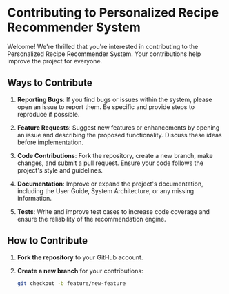 # Contributing to Personalized Recipe Recommender System

Welcome! We're thrilled that you're interested in contributing to the Personalized Recipe Recommender System. Your contributions help improve the project for everyone.

## Ways to Contribute

1. **Reporting Bugs**: If you find bugs or issues within the system, please open an issue to report them. Be specific and provide steps to reproduce if possible.

2. **Feature Requests**: Suggest new features or enhancements by opening an issue and describing the proposed functionality. Discuss these ideas before implementation.

3. **Code Contributions**: Fork the repository, create a new branch, make changes, and submit a pull request. Ensure your code follows the project's style and guidelines.

4. **Documentation**: Improve or expand the project's documentation, including the User Guide, System Architecture, or any missing information.

5. **Tests**: Write and improve test cases to increase code coverage and ensure the reliability of the recommendation engine.

## How to Contribute

1. **Fork the repository** to your GitHub account.

2. **Create a new branch** for your contributions:
   ```bash
   git checkout -b feature/new-feature

